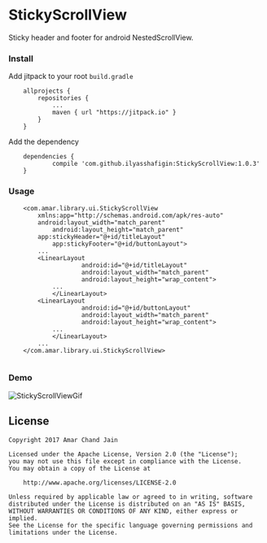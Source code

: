 # StickyScrollView
Sticky header and footer for android NestedScrollView.

### Install

Add jitpack to your root `build.gradle`
```
	allprojects {
		repositories {
			...
			maven { url "https://jitpack.io" }
		}
	}
```

Add the dependency
```
	dependencies {
	        compile 'com.github.ilyasshafigin:StickyScrollView:1.0.3'
	}
```

### Usage
```
	<com.amar.library.ui.StickyScrollView
   		xmlns:app="http://schemas.android.com/apk/res-auto"
		android:layout_width="match_parent"
    		android:layout_height="match_parent"
		app:stickyHeader="@+id/titleLayout"
    		app:stickyFooter="@+id/buttonLayout">
		...
		<LinearLayout
            		android:id="@+id/titleLayout"
            		android:layout_width="match_parent"
            		android:layout_height="wrap_content">
			...
        	</LinearLayout>		
		<LinearLayout
            		android:id="@+id/buttonLayout"
            		android:layout_width="match_parent"
            		android:layout_height="wrap_content">
			...
        	</LinearLayout>	
		...
	</com.amar.library.ui.StickyScrollView>
	
```

### Demo
![StickyScrollViewGif](demo/StickyScroll.gif)


License
-------

    Copyright 2017 Amar Chand Jain

    Licensed under the Apache License, Version 2.0 (the "License");
    you may not use this file except in compliance with the License.
    You may obtain a copy of the License at

        http://www.apache.org/licenses/LICENSE-2.0

    Unless required by applicable law or agreed to in writing, software
    distributed under the License is distributed on an "AS IS" BASIS,
    WITHOUT WARRANTIES OR CONDITIONS OF ANY KIND, either express or implied.
    See the License for the specific language governing permissions and
    limitations under the License.
